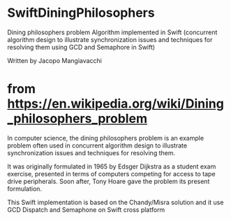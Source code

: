 # SwiftDiningPhilosophers
Dining philosophers problem Algorithm implemented in Swift (concurrent algorithm design to illustrate synchronization issues and techniques for resolving them using GCD and Semaphore in Swift)

Written by Jacopo Mangiavacchi


# from https://en.wikipedia.org/wiki/Dining_philosophers_problem

In computer science, the dining philosophers problem is an example problem often used in concurrent algorithm design to illustrate synchronization issues and techniques for resolving them.

It was originally formulated in 1965 by Edsger Dijkstra as a student exam exercise, presented in terms of computers competing for access to tape drive peripherals. Soon after, Tony Hoare gave the problem its present formulation.

This Swift implementation is based on the Chandy/Misra solution and it use GCD Dispatch and Semaphone on Swift cross platform
